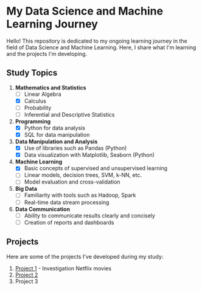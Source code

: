 # My Data Science and Machine Learning Journey

Hello! This repository is dedicated to my ongoing learning journey in the field of Data Science and Machine Learning. Here, I share what I'm learning and the projects I'm developing.

## Study Topics

1. **Mathematics and Statistics**
   - [ ] Linear Algebra
   - [X] Calculus
   - [ ] Probability
   - [ ] Inferential and Descriptive Statistics

2. **Programming**
   - [X] Python for data analysis
   - [X] SQL for data manipulation

3. **Data Manipulation and Analysis**
   - [X] Use of libraries such as Pandas (Python)
   - [X] Data visualization with Matplotlib, Seaborn (Python)

4. **Machine Learning**
   - [X] Basic concepts of supervised and unsupervised learning
   - [ ] Linear models, decision trees, SVM, k-NN, etc.
   - [ ] Model evaluation and cross-validation

5. **Big Data**
   - [ ] Familiarity with tools such as Hadoop, Spark
   - [ ] Real-time data stream processing

6. **Data Communication**
   - [ ] Ability to communicate results clearly and concisely
   - [ ] Creation of reports and dashboards

## Projects

Here are some of the projects I've developed during my study:

1. [Project 1](https://github.com/flavinhojrz/investigation_Netflix_movies) - Investigation Netflix movies
2. [Project 2](https://github.com/flavinhojrz/Gestao_de_produtos)
3. Project 3

